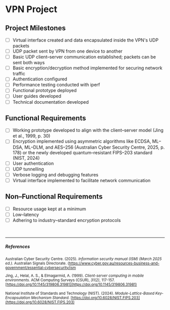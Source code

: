 # VPN Project

## Project Milestones
- [ ] Virtual interface created and data encapsulated inside the VPN's UDP packets  
- [ ] UDP packet sent by VPN from one device to another  
- [ ] Basic UDP client–server communication established; packets can be sent both ways  
- [ ] Basic encryption/decryption method implemented for securing network traffic  
- [ ] Authentication configured  
- [ ] Performance testing conducted with iperf  
- [ ] Functional prototype deployed  
- [ ] User guides developed  
- [ ] Technical documentation developed  

## Functional Requirements
- [ ] Working prototype developed to align with the client–server model (Jing et al., 1999, p. 30)
- [ ] Encryption implemented using asymmetric algorithms like ECDSA, ML–DSA, ML–DLM, and AES–256 (Australian Cyber Security Centre, 2025, p. 178) or the newly developed quantum–resistant FIPS–203 standard (NIST, 2024) 
- [ ] User authentication  
- [ ] UDP tunnelling 
- [ ] Verbose logging and debugging features
- [ ] Virtual interface implemented to facilitate network communication

## Non–Functional Requirements
- [ ] Resource usage kept at a minimum
- [ ] Low–latency
- [ ] Adhering to industry–standard encryption protocols
<br>

---

##### References  
<small>
  
Australian Cyber Security Centre. (2025). *Information security manual (ISM) (March 2025 ed.).* Australian Signals Directorate. (https://www.cyber.gov.au/resources-business-and-government/essential-cybersecurity/ism

Jing, J., Helal, A. S., & Elmagarmid, A. (1999). *Client-server computing in mobile environments.* ACM Computing Surveys (CSUR), *31(2)*, 117-157. [https://doi.org/10.1145/319806.31981](https://doi.org/10.1145/319806.31981)  

National Institute of Standards and Technology (NIST). (2024). *Module-Lattice-Based Key-Encapsulation Mechanism Standard.* [https://doi.org/10.6028/NIST.FIPS.203](https://doi.org/10.6028/NIST.FIPS.203)
</small>
